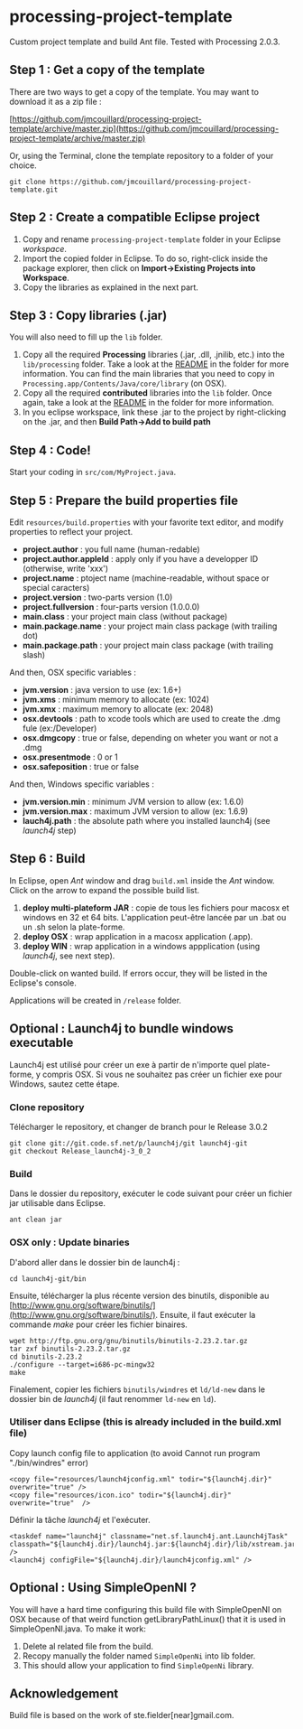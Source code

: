 processing-project-template
===========================

Custom project template and build Ant file. Tested with Processing 2.0.3.


## Step 1 : Get a copy of the template

There are two ways to get a copy of the template. You may want to download it as a zip file :

[https://github.com/jmcouillard/processing-project-template/archive/master.zip](https://github.com/jmcouillard/processing-project-template/archive/master.zip)

Or, using the Terminal, clone the template repository to a folder of your choice.

```
git clone https://github.com/jmcouillard/processing-project-template.git
```


## Step 2 : Create a compatible Eclipse project

1. Copy and rename `processing-project-template` folder in your Eclipse *workspace*.
2. Import the copied folder in Eclipse. To do so, right-click inside the package explorer, then click on **Import->Existing Projects into Workspace**.
3. Copy the libraries as explained in the next part.


## Step 3 : Copy libraries (.jar)

You will also need to fill up the `lib` folder.

1. Copy all the required **Processing** libraries (.jar, .dll, .jnilib, etc.) into the `lib/processing` folder. Take a look at the [README](https://github.com/jmcouillard/processing-project-template/tree/master/lib/processing) in the folder for more information. You can find the main libraries that you need to copy in `Processing.app/Contents/Java/core/library` (on OSX). 
2. Copy all the required **contributed** libraries into the `lib` folder. Once again, take a look at the [README](https://github.com/jmcouillard/processing-project-template/tree/master/lib) in the folder for more information.
3. In you eclipse workspace, link these .jar to the project by right-clicking on the .jar, and then **Build Path->Add to build path**


## Step 4 : Code!

Start your coding in `src/com/MyProject.java`.


## Step 5 : Prepare the build properties file

Edit `resources/build.properties` with your favorite text editor, and modify properties to reflect your project.

- **project.author** : you full name (human-redable)
- **project.author.appleId** : apply only if you have a developper ID (otherwise, write 'xxx')
- **project.name** : ptoject name (machine-readable, without space or special caracters)
- **project.version** : two-parts version (1.0)
- **project.fullversion** : four-parts version (1.0.0.0)
- **main.class** : your project main class (without package)
- **main.package.name** : your project main class package (with trailing dot)
- **main.package.path** : your project main class package (with trailing slash)

And then, OSX specific variables :

- **jvm.version** : java version to use (ex: 1.6+)
- **jvm.xms** : minimum memory to allocate (ex: 1024)
- **jvm.xmx** : maximum memory to allocate (ex: 2048)
- **osx.devtools** : path to xcode tools which are used to create the .dmg fule (ex:/Developer)
- **osx.dmgcopy** : true or false, depending on wheter you want or not a .dmg
- **osx.presentmode** : 0 or 1
- **osx.safeposition** : true or false

And then, Windows specific variables :

- **jvm.version.min** : minimum JVM version to allow (ex: 1.6.0)
- **jvm.version.max** : maximum JVM version to allow (ex: 1.6.9)
- **lauch4j.path** : the absolute path where you installed launch4j (see *launch4j* step)


## Step 6 : Build

In Eclipse, open *Ant* window and drag `build.xml` inside the *Ant* window. Click on the arrow to expand the possible build list.

1. **deploy multi-plateform JAR** : copie de tous les fichiers pour macosx et windows en 32 et 64 bits. L'application peut-être lancée par un .bat ou un .sh selon la plate-forme.
2. **deploy OSX** : wrap application in a macosx application (.app).
3. **deploy WIN** : wrap application in a windows appplication (using *launch4j*, see next step).

Double-click on wanted build. If errors occur, they will be listed in the Eclipse's console.

Applications will be created in `/release` folder.


## Optional : Launch4j to bundle windows executable

Launch4j est utilisé pour créer un exe à partir de n'importe quel plate-forme, y compris OSX. Si vous ne souhaitez pas créer un fichier exe pour Windows, sautez cette étape.

### Clone repository

Télécharger le repository, et changer de branch pour le Release 3.0.2

```
git clone git://git.code.sf.net/p/launch4j/git launch4j-git
git checkout Release_launch4j-3_0_2
```

### Build

Dans le dossier du repository, exécuter le code suivant pour créer un fichier jar utilisable dans Eclipse.

```
ant clean jar
```

### OSX only : Update binaries

D'abord aller dans le dossier bin de launch4j :

```
cd launch4j-git/bin
```

Ensuite, télécharger la plus récente version des binutils, disponible au [http://www.gnu.org/software/binutils/](http://www.gnu.org/software/binutils/). Ensuite, il faut exécuter la commande *make* pour créer les fichier binaires.

```
wget http://ftp.gnu.org/gnu/binutils/binutils-2.23.2.tar.gz
tar zxf binutils-2.23.2.tar.gz
cd binutils-2.23.2
./configure --target=i686-pc-mingw32
make
```

Finalement, copier les fichiers `binutils/windres` et `ld/ld-new` dans le dossier bin de *launch4j* (il faut renommer `ld-new` en `ld`). 

### Utiliser dans Eclipse (this is already included in the build.xml file)

Copy launch config file to application (to avoid Cannot run program "./bin/windres" error) 

```
<copy file="resources/launch4jconfig.xml" todir="${launch4j.dir}" overwrite="true" />
<copy file="resources/icon.ico" todir="${launch4j.dir}" overwrite="true"  />
```

Définir la tâche *launch4j* et l'exécuter.

```
<taskdef name="launch4j" classname="net.sf.launch4j.ant.Launch4jTask" classpath="${launch4j.dir}/launch4j.jar:${launch4j.dir}/lib/xstream.jar" />
<launch4j configFile="${launch4j.dir}/launch4jconfig.xml" />
```


## Optional : Using SimpleOpenNI ?

You will have a hard time configuring this build file with SimpleOpenNI on OSX because of that weird function getLibraryPathLinux() that it is used in SimpleOpenNI.java. To make it work:

1. Delete al related file from the build.
2. Recopy manually the folder named `SimpleOpenNi` into lib folder.
3. This should allow your application to find `SimpleOpenNi` library.


## Acknowledgement

Build file is based on the work of ste.fielder[near]gmail.com.

